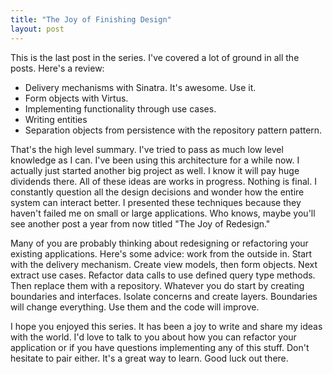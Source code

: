 ```yaml
---
title: "The Joy of Finishing Design"
layout: post
---
```


This is the last post in the series. I've covered a lot of ground in
all the posts. Here's a review:

* Delivery mechanisms with Sinatra. It's awesome. Use it.
* Form objects with Virtus.
* Implementing functionality through use cases.
* Writing entities
* Separation objects from persistence with the repository pattern
  pattern.

That's the high level summary. I've tried to pass as much low level
knowledge as I can. I've been using this architecture for a while
now. I actually just started another big project as well. I know it
will pay huge dividends there. All of these ideas are works in
progress. Nothing is final. I constantly question all the design
decisions and wonder how the entire system can interact better. I
presented these techniques because they haven't failed me on small or
large applications. Who knows, maybe you'll see another post a year
from now titled "The Joy of Redesign."

Many of you are probably thinking about redesigning or refactoring
your existing applications. Here's some advice: work from the outside
in. Start with the delivery mechanism. Create view models, then form
objects. Next extract use cases. Refactor data calls to use defined
query type methods. Then replace them with a repository. Whatever you do
start by creating boundaries and interfaces. Isolate concerns and
create layers. Boundaries will change everything. Use them and the
code will improve.

I hope you enjoyed this series. It has been a joy to write and share my
ideas with the world. I'd love to talk to you about how you can
refactor your application or if you have questions implementing any
of this stuff. Don't hesitate to pair either. It's a great way to
learn. Good luck out there.
